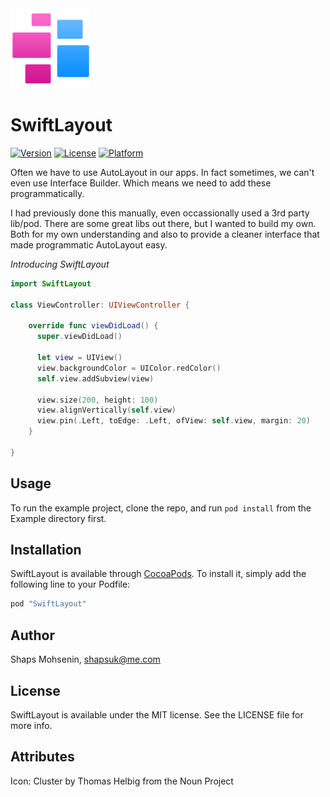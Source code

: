 <img src="assets/logo.png" width="128" height="128">

# SwiftLayout

[![Version](https://img.shields.io/cocoapods/v/SwiftLayout.svg?style=flat)](http://cocoapods.org/pods/SwiftLayout)
[![License](https://img.shields.io/cocoapods/l/SwiftLayout.svg?style=flat)](http://cocoapods.org/pods/SwiftLayout)
[![Platform](https://img.shields.io/cocoapods/p/SwiftLayout.svg?style=flat)](http://cocoapods.org/pods/SwiftLayout)

Often we have to use AutoLayout in our apps. In fact sometimes, we can't even use Interface Builder. Which means we need to add these programmatically.

I had previously done this manually, even occassionally used a 3rd party lib/pod. There are some great libs out there, but I wanted to build my own. Both for my own understanding and also to provide a cleaner interface that made programmatic AutoLayout easy.

_Introducing SwiftLayout_

```swift
import SwiftLayout

class ViewController: UIViewController {

    override func viewDidLoad() {
      super.viewDidLoad()
      
      let view = UIView()
      view.backgroundColor = UIColor.redColor()
      self.view.addSubview(view)
      
      view.size(200, height: 100)
      view.alignVertically(self.view)
      view.pin(.Left, toEdge: .Left, ofView: self.view, margin: 20)
    }
  
}
```

## Usage

To run the example project, clone the repo, and run `pod install` from the Example directory first.

## Installation

SwiftLayout is available through [CocoaPods](http://cocoapods.org). To install
it, simply add the following line to your Podfile:

```ruby
pod "SwiftLayout"
```

## Author

Shaps Mohsenin, shapsuk@me.com

## License

SwiftLayout is available under the MIT license. See the LICENSE file for more info.


## Attributes

Icon: Cluster by Thomas Helbig from the Noun Project
